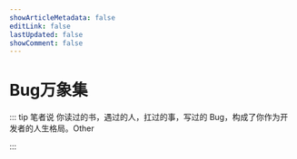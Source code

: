 ```yaml
---
showArticleMetadata: false
editLink: false
lastUpdated: false
showComment: false
---
```


# Bug万象集

::: tip 笔者说
你读过的书，遇过的人，扛过的事，写过的 Bug，构成了你作为开发者的人生格局。Other

:::